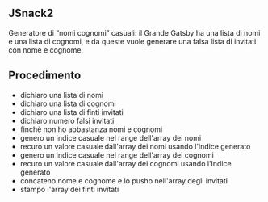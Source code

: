 ## JSnack2

Generatore di “nomi cognomi” casuali: il Grande Gatsby ha una lista di nomi e una lista di cognomi, e da queste vuole generare una falsa lista di invitati con nome e cognome.

## Procedimento

- dichiaro una lista di nomi
- dichiaro una lista di cognomi
- dichiaro una lista di finti invitati
- dichiaro numero falsi invitati
- finchè non ho abbastanza nomi e cognomi
- genero un indice casuale nel range dell'array dei nomi
- recuro un valore casuale dall'array dei nomi usando l'indice generato
- genero un indice casuale nel range dell'array dei cognomi
- recuro un valore casuale dall'array dei cognomi usando l'indice generato
- concateno nome e cognome e lo pusho nell'array degli invitati
- stampo l'array dei finti invitati
